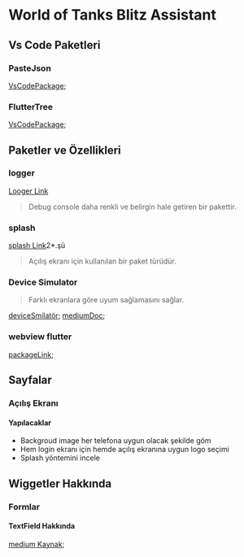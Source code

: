 # World of Tanks Blitz Assistant

## Vs Code Paketleri

### PasteJson

[VsCodePackage](https://marketplace.visualstudio.com/items?itemName=quicktype.quicktype);

### FlutterTree

[VsCodePackage](https://marketplace.visualstudio.com/items?itemName=marcelovelasquez.flutter-tree);

## Paketler ve Özellikleri

### logger
[Looger Link](https://https://pub.dev/packages/logger)

> Debug console daha renkli ve belirgin hale getiren bir pakettir.

### splash
[splash Link](https://pub.dev/packages/custom_splash#-installing-tab-)2*.şü
 
> Açılış ekranı için kullanılan bir paket türüdür.

### Device Simulator

> Farklı ekranlara göre uyum sağlamasını sağlar.

[deviceSmilatör](https://pub.dev/packages/device_simulator);
[mediumDoc](https://medium.com/flutter-community/building-flutter-apps-for-multiple-screen-sizes-and-devices-5ec7f86df96e);

### webview flutter

[packageLink](https://pub.dev/packages/webview_flutter#-changelog-tab-link);



## Sayfalar

### Açılış Ekranı

#### Yapılacaklar
- Backgroud image her telefona uygun olacak şekilde göm
- Hem login ekranı için hemde açılış ekranına uygun logo seçimi
- Splash yöntemini incele


## Wiggetler Hakkında

### Formlar

#### TextField Hakkında

[medium Kaynak](https://medium.com/flutter-community/a-deep-dive-into-flutter-textfields-f0e676aaab7a);